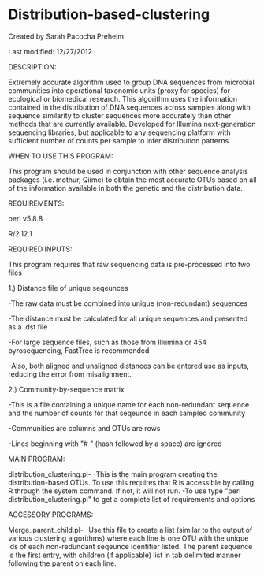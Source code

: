 Distribution-based-clustering
=============================
Created by Sarah Pacocha Preheim

Last modified: 12/27/2012

DESCRIPTION:

Extremely accurate algorithm used to group DNA sequences from microbial communities into operational taxonomic units (proxy for species) for ecological or biomedical research. This algorithm uses the information contained in the distribution of DNA sequences across samples along with sequence similarity to cluster sequences more accurately than other methods that are currently available. Developed for Illumina next-generation sequencing libraries, but applicable to any sequencing platform with sufficient number of counts per sample to infer distribution patterns. 

WHEN TO USE THIS PROGRAM:

This program should be used in conjunction with other sequence analysis packages (i.e. mothur, Qiime) to obtain the most accurate OTUs based on all of the information available in both the genetic and the distribution data.


REQUIREMENTS:

perl v5.8.8

R/2.12.1

REQUIRED INPUTS:

This program requires that raw sequencing data is pre-processed into two files

1.) Distance file of unique seqeunces

-The raw data must be combined into unique (non-redundant) sequences

-The distance must be calculated for all unique sequences and presented as a .dst file

-For large sequence files, such as those from Illumina or 454 pyrosequencing, FastTree is recommended

-Also, both aligned and unaligned distances can be entered use as inputs, reducing the error from misalignment.

2.) Community-by-sequence matrix

-This is a file containing a unique name for each non-redundant sequence and the number of counts for that seqeunce in each sampled community

-Communities are columns and OTUs are rows

-Lines beginning with "# " (hash followed by a space) are ignored


MAIN PROGRAM:

distribution_clustering.pl-
-This is the main program creating the distribution-based OTUs. To use this requires that R is accessible by calling R through the system command. If not, it will not run.
-To use type "perl distribution_clustering.pl" to get a complete list of requirements and options

ACCESSORY PROGRAMS:

Merge_parent_child.pl-
-Use this file to create a list (similar to the output of various clustering algorithms) where each line is one OTU with the unique ids of each non-redundant seqeunce identifier listed. The parent sequence is the first entry, with children (if applicable) list in tab delimited manner following the parent on each line.





